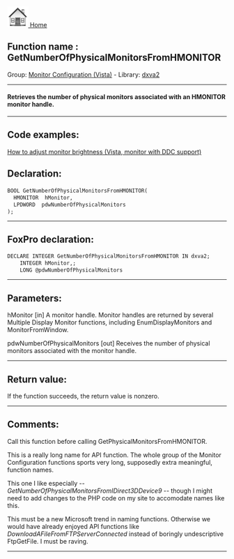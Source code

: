 [<img src="../../images/home.png"> Home ](https://github.com/VFPX/Win32API)  

## Function name : GetNumberOfPhysicalMonitorsFromHMONITOR
Group: [Monitor Configuration (Vista)](../../functions_group.md#Monitor_Configuration_(Vista))  -  Library: [dxva2](../../libraries.md#dxva2)  
***  


#### Retrieves the number of physical monitors associated with an HMONITOR monitor handle.
***  


## Code examples:
[How to adjust monitor brightness (Vista, monitor with DDC support)](../../samples/sample_543.md)  

## Declaration:
```foxpro  
BOOL GetNumberOfPhysicalMonitorsFromHMONITOR(
  HMONITOR  hMonitor,
  LPDWORD  pdwNumberOfPhysicalMonitors
);  
```  
***  


## FoxPro declaration:
```foxpro  
DECLARE INTEGER GetNumberOfPhysicalMonitorsFromHMONITOR IN dxva2;
	INTEGER hMonitor,;
	LONG @pdwNumberOfPhysicalMonitors  
```  
***  


## Parameters:
hMonitor
[in]  A monitor handle. Monitor handles are returned by several Multiple Display Monitor functions, including EnumDisplayMonitors and MonitorFromWindow.

pdwNumberOfPhysicalMonitors
[out]  Receives the number of physical monitors associated with the monitor handle.
  
***  


## Return value:
If the function succeeds, the return value is nonzero.  
***  


## Comments:
Call this function before calling GetPhysicalMonitorsFromHMONITOR.  
  
This is a really long name for API function. The whole group of the Monitor Configuration functions sports very long, supposedly extra meaningful, function names.   
  
This one I like especially -- <Em>GetNumberOfPhysicalMonitorsFromIDirect3DDevice9</Em> -- though I might need to add changes to the PHP code on my site to accomodate names like this.  
  
This must be a new Microsoft trend in naming functions. Otherwise we would have already enjoyed API functions like <Em>DownloadAFileFromFTPServerConnected</Em> instead of boringly undescriptive FtpGetFile. I must be raving.  
  
***  

